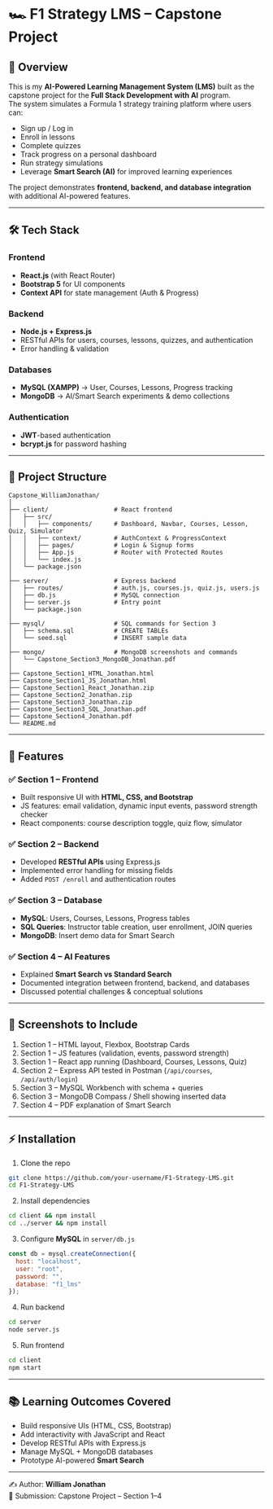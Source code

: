 # 🏎️ F1 Strategy LMS – Capstone Project  

## 📖 Overview  
This is my **AI-Powered Learning Management System (LMS)** built as the capstone project for the **Full Stack Development with AI** program.  
The system simulates a Formula 1 strategy training platform where users can:  
- Sign up / Log in  
- Enroll in lessons  
- Complete quizzes  
- Track progress on a personal dashboard  
- Run strategy simulations  
- Leverage **Smart Search (AI)** for improved learning experiences  

The project demonstrates **frontend, backend, and database integration** with additional AI-powered features.  

---

## 🛠️ Tech Stack  

### Frontend  
- **React.js** (with React Router)  
- **Bootstrap 5** for UI components  
- **Context API** for state management (Auth & Progress)  

### Backend  
- **Node.js + Express.js**  
- RESTful APIs for users, courses, lessons, quizzes, and authentication  
- Error handling & validation  

### Databases  
- **MySQL (XAMPP)** → User, Courses, Lessons, Progress tracking  
- **MongoDB** → AI/Smart Search experiments & demo collections  

### Authentication  
- **JWT**-based authentication  
- **bcrypt.js** for password hashing  

---

## 📂 Project Structure  

```
Capstone_WilliamJonathan/
│
├── client/                  # React frontend
│   ├── src/
│   │   ├── components/      # Dashboard, Navbar, Courses, Lesson, Quiz, Simulator
│   │   ├── context/         # AuthContext & ProgressContext
│   │   ├── pages/           # Login & Signup forms
│   │   ├── App.js           # Router with Protected Routes
│   │   └── index.js
│   └── package.json
│
├── server/                  # Express backend
│   ├── routes/              # auth.js, courses.js, quiz.js, users.js
│   ├── db.js                # MySQL connection
│   ├── server.js            # Entry point
│   └── package.json
│
├── mysql/                   # SQL commands for Section 3
│   ├── schema.sql           # CREATE TABLEs
│   └── seed.sql             # INSERT sample data
│
├── mongo/                   # MongoDB screenshots and commands
│   └── Capstone_Section3_MongoDB_Jonathan.pdf
│
├── Capstone_Section1_HTML_Jonathan.html
├── Capstone_Section1_JS_Jonathan.html
├── Capstone_Section1_React_Jonathan.zip
├── Capstone_Section2_Jonathan.zip
├── Capstone_Section3_Jonathan.zip
├── Capstone_Section3_SQL_Jonathan.pdf
├── Capstone_Section4_Jonathan.pdf
└── README.md
```

---

## 🚀 Features  

### ✅ Section 1 – Frontend  
- Built responsive UI with **HTML, CSS, and Bootstrap**  
- JS features: email validation, dynamic input events, password strength checker  
- React components: course description toggle, quiz flow, simulator  

### ✅ Section 2 – Backend  
- Developed **RESTful APIs** using Express.js  
- Implemented error handling for missing fields  
- Added `POST /enroll` and authentication routes  

### ✅ Section 3 – Database  
- **MySQL**: Users, Courses, Lessons, Progress tables  
- **SQL Queries**: Instructor table creation, user enrollment, JOIN queries  
- **MongoDB**: Insert demo data for Smart Search  

### ✅ Section 4 – AI Features  
- Explained **Smart Search vs Standard Search**  
- Documented integration between frontend, backend, and databases  
- Discussed potential challenges & conceptual solutions  

---

## 📸 Screenshots to Include  
1. Section 1 – HTML layout, Flexbox, Bootstrap Cards  
2. Section 1 – JS features (validation, events, password strength)  
3. Section 1 – React app running (Dashboard, Courses, Lessons, Quiz)  
4. Section 2 – Express API tested in Postman (`/api/courses`, `/api/auth/login`)  
5. Section 3 – MySQL Workbench with schema + queries  
6. Section 3 – MongoDB Compass / Shell showing inserted data  
7. Section 4 – PDF explanation of Smart Search  

---

## ⚡ Installation  

1. Clone the repo  
```bash
git clone https://github.com/your-username/F1-Strategy-LMS.git
cd F1-Strategy-LMS
```

2. Install dependencies  
```bash
cd client && npm install
cd ../server && npm install
```

3. Configure **MySQL** in `server/db.js`  
```js
const db = mysql.createConnection({
  host: "localhost",
  user: "root",
  password: "",
  database: "f1_lms"
});
```

4. Run backend  
```bash
cd server
node server.js
```

5. Run frontend  
```bash
cd client
npm start
```

---

## 📚 Learning Outcomes Covered  

- Build responsive UIs (HTML, CSS, Bootstrap)  
- Add interactivity with JavaScript and React  
- Develop RESTful APIs with Express.js  
- Manage MySQL + MongoDB databases  
- Prototype AI-powered **Smart Search**  

---

✍️ Author: **William Jonathan**  
📅 Submission: Capstone Project – Section 1–4  

